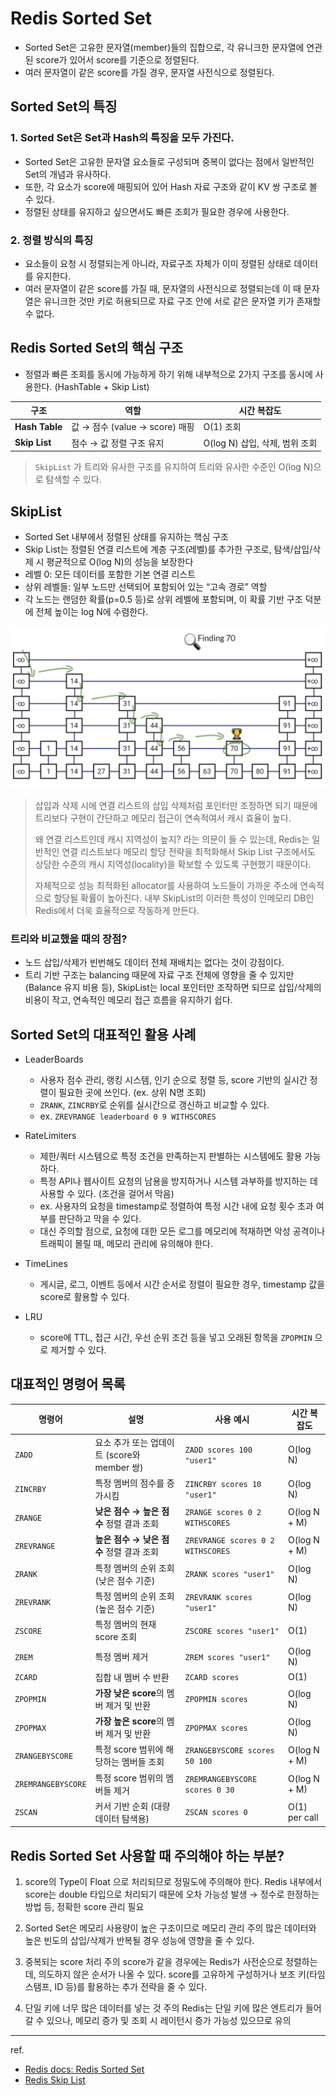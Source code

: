 # Redis Sorted Set
- Sorted Set은 고유한 문자열(member)들의 집합으로, 각 유니크한 문자열에 연관된 score가 있어서 score를 기준으로 정렬된다.
- 여러 문자열이 같은 score를 가질 경우, 문자열 사전식으로 정렬된다.


## Sorted Set의 특징
### 1. Sorted Set은 Set과 Hash의 특징을 모두 가진다.
- Sorted Set은 고유한 문자열 요소들로 구성되며 중복이 없다는 점에서 일반적인 Set의 개념과 유사하다.
- 또한, 각 요소가 score에 매핑되어 있어 Hash 자료 구조와 같이 KV 쌍 구조로 볼 수 있다.
- 정렬된 상태를 유지하고 싶으면서도 빠른 조회가 필요한 경우에 사용한다.

### 2. 정렬 방식의 특징
- 요소들이 요청 시 정렬되는게 아니라, 자료구조 자체가 이미 정렬된 상태로 데이터를 유지한다.
- 여러 문자열이 같은 score를 가질 때, 문자열의 사전식으로 정렬되는데 이 때 문자열은 유니크한 것만 키로 허용되므로 자료 구조 안에 서로 같은 문자열 키가 존재할 수 없다.


## Redis Sorted Set의 핵심 구조
- 정렬과 빠른 조회를 동시에 가능하게 하기 위해 내부적으로 2가지 구조를 동시에 사용한다. (HashTable + Skip List)

| 구조             | 역할                        | 시간 복잡도                 |
| -------------- | ------------------------- | ---------------------- |
| **Hash Table** | 값 → 점수 (value → score) 매핑 | O(1) 조회                |
| **Skip List**  | 점수 → 값 정렬 구조 유지           | O(log N) 삽입, 삭제, 범위 조회 |

> `SkipList` 가 트리와 유사한 구조를 유지하여 트리와 유사한 수준인 O(log N)으로 탐색할 수 있다.



## SkipList
- Sorted Set 내부에서 정렬된 상태를 유지하는 핵심 구조
- Skip List는 정렬된 연결 리스트에 계층 구조(레벨)를 추가한 구조로, 탐색/삽입/삭제 시 평균적으로 O(log N)의 성능을 보장한다
- 레벨 0: 모든 데이터를 포함한 기본 연결 리스트
- 상위 레벨들: 일부 노드만 선택되어 포함되어 있는 “고속 경로” 역할
- 각 노드는 랜덤한 확률(p=0.5 등)로 상위 레벨에 포함되며, 이 확률 기반 구조 덕분에 전체 높이는 log N에 수렴한다.


![SkipList](img/SkipList.png)

> 삽입과 삭제 시에 연결 리스트의 삽입 삭제처럼 포인터만 조정하면 되기 때문에 트리보다 구현이 간단하고 메모리 접근이 연속적여서 캐시 효율이 높다.
> 
> 왜 연결 리스트인데 캐시 지역성이 높지? 라는 의문이 들 수 있는데,
> Redis는 일반적인 연결 리스트보다 메모리 할당 전략을 최적화해서 Skip List 구조에서도 상당한 수준의 캐시 지역성(locality)을 확보할 수 있도록 구현했기 때문이다.
>
> 자체적으로 성능 최적화된 allocator를 사용하여 노드들이 가까운 주소에 연속적으로 할당될 확률이 높아진다. 내부 SkipList의 이러한 특성이 인메모리 DB인 Redis에서 더욱 효율적으로 작동하게 만든다.


### 트리와 비교했을 때의 장점?
- 노드 삽입/삭제가 빈번해도 데이터 전체 재배치는 없다는 것이 강점이다.
- 트리 기반 구조는 balancing 때문에 자료 구조 전체에 영향을 줄 수 있지만 (Balance 유지 비용 등), SkipList는 local 포인터만 조작하면 되므로 삽입/삭제의 비용이 작고, 연속적인 메모리 접근 흐름을 유지하기 쉽다.


## Sorted Set의 대표적인 활용 사례
- LeaderBoards
    - 사용자 점수 관리, 랭킹 시스템, 인기 순으로 정렬 등, score 기반의 실시간 정렬이 필요한 곳에 쓰인다. (ex. 상위 N명 조회)
    - `ZRANK`, `ZINCRBY`로 순위를 실시간으로 갱신하고 비교할 수 있다.
    - ex. `ZREVRANGE leaderboard 0 9 WITHSCORES`
   

- RateLimiters
    - 제한/쿼터 시스템으로 특정 조건을 만족하는지 판별하는 시스템에도 활용 가능하다.
    - 특정 API나 웹사이트 요청의 남용을 방지하거나 시스템 과부하를 방지하는 데 사용할 수 있다. (조건을 걸어서 막음)
    - ex. 사용자의 요청을 timestamp로 정렬하여 특정 시간 내에 요청 횟수 초과 여부를 판단하고 막을 수 있다.
    - 대신 주의할 점으로, 요청에 대한 모든 로그를 메모리에 적재하면 악성 공격이나 트래픽이 몰릴 때, 메모리 관리에 유의해야 한다.


- TimeLines
    - 게시글, 로그, 이벤트 등에서 시간 순서로 정렬이 필요한 경우, timestamp 값을 score로 활용할 수 있다.
    

- LRU
    - score에 TTL, 접근 시간, 우선 순위 조건 등을 넣고 오래된 항목을 `ZPOPMIN` 으로 제거할 수 있다.


## 대표적인 명령어 목록


| 명령어                | 설명                              | 사용 예시                             | 시간 복잡도        |
| ------------------ | ------------------------------- | --------------------------------- | ------------- |
| `ZADD`             | 요소 추가 또는 업데이트 (score와 member 쌍) | `ZADD scores 100 "user1"`         | O(log N)      |
| `ZINCRBY`          | 특정 멤버의 점수를 증가시킴                 | `ZINCRBY scores 10 "user1"`       | O(log N)      |
| `ZRANGE`           | **낮은 점수 → 높은 점수** 정렬 결과 조회      | `ZRANGE scores 0 2 WITHSCORES`    | O(log N + M)  |
| `ZREVRANGE`        | **높은 점수 → 낮은 점수** 정렬 결과 조회      | `ZREVRANGE scores 0 2 WITHSCORES` | O(log N + M)  |
| `ZRANK`            | 특정 멤버의 순위 조회 (낮은 점수 기준)         | `ZRANK scores "user1"`            | O(log N)      |
| `ZREVRANK`         | 특정 멤버의 순위 조회 (높은 점수 기준)         | `ZREVRANK scores "user1"`         | O(log N)      |
| `ZSCORE`           | 특정 멤버의 현재 score 조회              | `ZSCORE scores "user1"`           | O(1)          |
| `ZREM`             | 특정 멤버 제거                        | `ZREM scores "user1"`             | O(log N)      |
| `ZCARD`            | 집합 내 멤버 수 반환                    | `ZCARD scores`                    | O(1)          |
| `ZPOPMIN`          | **가장 낮은 score**의 멤버 제거 및 반환     | `ZPOPMIN scores`                  | O(log N)      |
| `ZPOPMAX`          | **가장 높은 score**의 멤버 제거 및 반환     | `ZPOPMAX scores`                  | O(log N)      |
| `ZRANGEBYSCORE`    | 특정 score 범위에 해당하는 멤버들 조회        | `ZRANGEBYSCORE scores 50 100`     | O(log N + M)  |
| `ZREMRANGEBYSCORE` | 특정 score 범위의 멤버들 제거             | `ZREMRANGEBYSCORE scores 0 30`    | O(log N + M)  |
| `ZSCAN`            | 커서 기반 순회 (대량 데이터 탐색용)           | `ZSCAN scores 0`                  | O(1) per call |



## Redis Sorted Set 사용할 때 주의해야 하는 부분?
1. score의 Type이 Float 으로 처리되므로 정밀도에 주의해야 한다.
    Redis 내부에서 score는 double 타입으로 처리되기 때문에 오차 가능성 발생
    → 정수로 한정하는 방법 등, 정확한 score 관리 필요

2. Sorted Set은 메모리 사용량이 높은 구조이므로 메모리 관리 주의
    많은 데이터와 높은 빈도의 삽입/삭제가 반복될 경우 성능에 영향을 줄 수 있다.

3. 중복되는 score 처리 주의
    score가 같을 경우에는 Redis가 사전순으로 정렬하는데, 의도하지 않은 순서가 나올 수 있다.
    score를 고유하게 구성하거나 보조 키(타임스탬프, ID 등)를 활용하는 추가 전략을 줄 수 있다.

4. 단일 키에 너무 많은 데이터를 넣는 것 주의
    Redis는 단일 키에 많은 엔트리가 들어갈 수 있으나, 메모리 증가 및 조회 시 레이턴시 증가 가능성 있으므로 유의


---
ref.
- [Redis docs: Redis Sorted Set](https://redis.io/docs/latest/develop/data-types/sorted-sets/)
- [Redis Skip List](https://medium.com/@chnwsw01/redis-skiplist-20e35831d9e7)